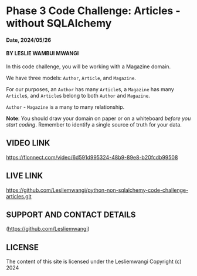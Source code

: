 # Phase 3 Code Challenge: Articles - without SQLAlchemy

#### Date, 2024/05/26

#### BY LESLIE WAMBUI MWANGI


In this code challenge, you will be working with a Magazine domain.

We have three models: `Author`, `Article`, and `Magazine`.

For our purposes, an `Author` has many `Article`s, a `Magazine` has many
`Article`s, and `Article`s belong to both `Author` and `Magazine`.

`Author` - `Magazine` is a many to many relationship.

**Note**: You should draw your domain on paper or on a whiteboard _before you
start coding_. Remember to identify a single source of truth for your data.

## VIDEO  LINK
https://flonnect.com/video/6d591d995324-48b9-89e8-b20fcdb99508


## LIVE  LINK
https://github.com/Lesliemwangi/python-non-sqlalchemy-code-challenge-articles.git


## SUPPORT  AND  CONTACT  DETAILS
(https://github.com/Lesliemwangi)


## LICENSE
The content of this site is licensed under the Lesliemwangi Copyright (c) 2024